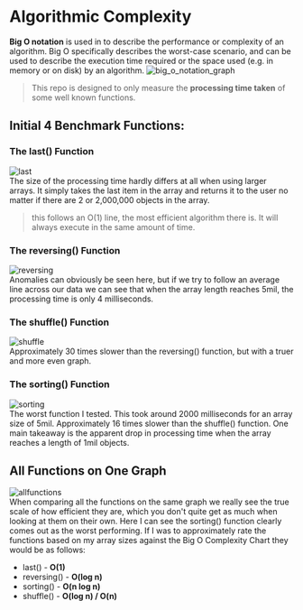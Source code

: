 # Algorithmic Complexity

**Big O notation** is used in to describe the performance or complexity of an algorithm. Big O specifically describes the worst-case scenario, and can be used to describe the execution time required or the space used (e.g. in memory or on disk) by an algorithm.
![big_o_notation_graph](https://user-images.githubusercontent.com/44780483/53408265-014a7a00-39b6-11e9-91bd-1b60fb0b2e55.jpeg)


> This repo is designed to only measure the __processing time taken__ of some well known functions.      

## Initial 4 Benchmark Functions:
### The last() Function
![last](https://user-images.githubusercontent.com/44780483/53410240-1ece1280-39bb-11e9-929f-e0aff7919174.png)  
The size of the processing time hardly differs at all when using larger arrays. It simply takes the last item in the array and returns it to the user no matter if there are 2 or 2,000,000 objects in the array.
> this follows an O(1) line, the most efficient algorithm there is. It will always execute in the same amount of time.

### The reversing() Function
![reversing](https://user-images.githubusercontent.com/44780483/53410241-1ece1280-39bb-11e9-83f5-56a18fbccb83.png)  
Anomalies can obviously be seen here, but if we try to follow an average line across our data we can see that when the array length reaches 5mil, the processing time is only 4 milliseconds.

### The shuffle() Function
![shuffle](https://user-images.githubusercontent.com/44780483/53410242-1f66a900-39bb-11e9-954a-6ff0b284fae6.png)  
Approximately 30 times slower than the reversing() function, but with a truer and more even graph.

### The sorting() Function
![sorting](https://user-images.githubusercontent.com/44780483/53410243-1f66a900-39bb-11e9-91b9-6514c33f1bae.png)  
The worst function I tested. This took around 2000 milliseconds for an array size of 5mil. Approximately 16 times slower than the shuffle() function. One main takeaway is the apparent drop in processing time when the array reaches a length of 1mil objects.

## All Functions on One Graph
![allfunctions](https://user-images.githubusercontent.com/44780483/53410987-4d4ced00-39bd-11e9-83bc-692b63b568ad.png)  
When comparing all the functions on the same graph we really see the true scale of how efficient they are, which you don't quite get as much when looking at them on their own. Here I can see the sorting() function clearly comes out as the worst performing. If I was to approximately rate the functions based on my array sizes against the Big O Complexity Chart they would be as follows:
* last() - **O(1)**
* reversing() - **O(log n)**
* sorting() - **O(n log n)**
* shuffle() - **O(log n) / O(n)**
